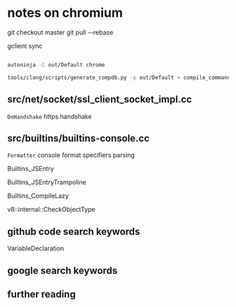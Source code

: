 # notes on chromium

git checkout master
git pull --rebase

gclient sync

```sh

autoninja -C out/Default chrome

tools/clang/scripts/generate_compdb.py -p out/Default > compile_commands.json

```

## src/net/socket/ssl_client_socket_impl.cc 

`DoHandshake` https handshake


## src/builtins/builtins-console.cc

`Formatter` console format specifiers parsing


Builtins_JSEntry

Builtins_JSEntryTrampoline

Builtins_CompileLazy

v8::internal::CheckObjectType



## github code search keywords

VariableDeclaration

## google search keywords


## further reading


